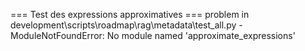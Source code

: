 === Test des expressions approximatives ===
problem in development\scripts\roadmap\rag\metadata\test_all.py - ModuleNotFoundError: No module named 'approximate_expressions'
